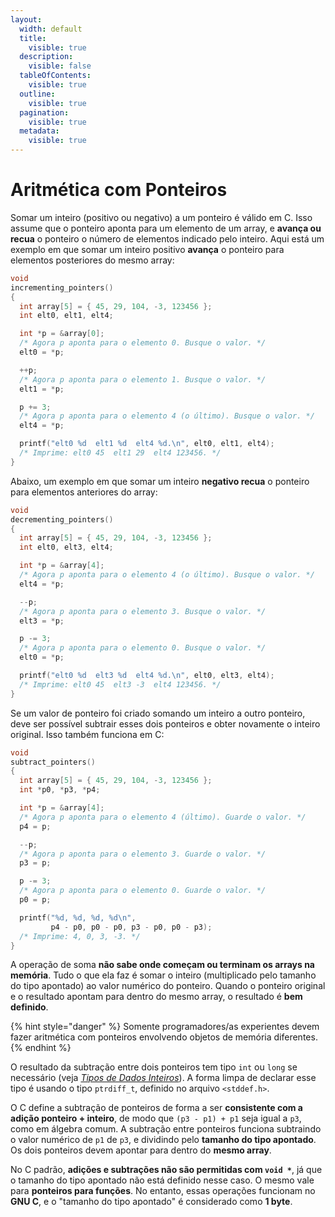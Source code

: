 ```yaml
---
layout:
  width: default
  title:
    visible: true
  description:
    visible: false
  tableOfContents:
    visible: true
  outline:
    visible: true
  pagination:
    visible: true
  metadata:
    visible: true
---
```


# Aritmética com Ponteiros

Somar um inteiro (positivo ou negativo) a um ponteiro é válido em C. Isso assume que o ponteiro aponta para um elemento de um array, e **avança ou recua** o ponteiro o número de elementos indicado pelo inteiro. Aqui está um exemplo em que somar um inteiro positivo **avança** o ponteiro para elementos posteriores do mesmo array:

```c
void
incrementing_pointers()
{
  int array[5] = { 45, 29, 104, -3, 123456 };
  int elt0, elt1, elt4;

  int *p = &array[0];
  /* Agora p aponta para o elemento 0. Busque o valor. */
  elt0 = *p;

  ++p;
  /* Agora p aponta para o elemento 1. Busque o valor. */
  elt1 = *p;

  p += 3;
  /* Agora p aponta para o elemento 4 (o último). Busque o valor. */
  elt4 = *p;

  printf("elt0 %d  elt1 %d  elt4 %d.\n", elt0, elt1, elt4);
  /* Imprime: elt0 45  elt1 29  elt4 123456. */
}
```

Abaixo, um exemplo em que somar um inteiro **negativo recua** o ponteiro para elementos anteriores do array:

```c
void
decrementing_pointers()
{
  int array[5] = { 45, 29, 104, -3, 123456 };
  int elt0, elt3, elt4;

  int *p = &array[4];
  /* Agora p aponta para o elemento 4 (o último). Busque o valor. */
  elt4 = *p;

  --p;
  /* Agora p aponta para o elemento 3. Busque o valor. */
  elt3 = *p;

  p -= 3;
  /* Agora p aponta para o elemento 0. Busque o valor. */
  elt0 = *p;

  printf("elt0 %d  elt3 %d  elt4 %d.\n", elt0, elt3, elt4);
  /* Imprime: elt0 45  elt3 -3  elt4 123456. */
}
```

Se um valor de ponteiro foi criado somando um inteiro a outro ponteiro, deve ser possível subtrair esses dois ponteiros e obter novamente o inteiro original. Isso também funciona em C:

```c
void
subtract_pointers()
{
  int array[5] = { 45, 29, 104, -3, 123456 };
  int *p0, *p3, *p4;

  int *p = &array[4];
  /* Agora p aponta para o elemento 4 (último). Guarde o valor. */
  p4 = p;

  --p;
  /* Agora p aponta para o elemento 3. Guarde o valor. */
  p3 = p;

  p -= 3;
  /* Agora p aponta para o elemento 0. Guarde o valor. */
  p0 = p;

  printf("%d, %d, %d, %d\n",
         p4 - p0, p0 - p0, p3 - p0, p0 - p3);
  /* Imprime: 4, 0, 3, -3. */
}
```

A operação de soma **não sabe onde começam ou terminam os arrays na memória**. Tudo o que ela faz é somar o inteiro (multiplicado pelo tamanho do tipo apontado) ao valor numérico do ponteiro. Quando o ponteiro original e o resultado apontam para dentro do mesmo array, o resultado é **bem definido**.

{% hint style="danger" %}
Somente programadores/as experientes devem fazer aritmética com ponteiros envolvendo objetos de memória diferentes.
{% endhint %}

O resultado da subtração entre dois ponteiros tem tipo `int` ou `long` se necessário (veja [_Tipos de Dados Inteiros_](../11.-tipos-primitivos/tipos-de-dados-inteiros/)). A forma limpa de declarar esse tipo é usando o tipo `ptrdiff_t`, definido no arquivo `<stddef.h>`.

O C define a subtração de ponteiros de forma a ser **consistente com a adição ponteiro + inteiro**, de modo que `(p3 - p1) + p1` seja igual a `p3`, como em álgebra comum. A subtração entre ponteiros funciona subtraindo o valor numérico de `p1` de `p3`, e dividindo pelo **tamanho do tipo apontado**. Os dois ponteiros devem apontar para dentro do **mesmo array**.

No C padrão, **adições e subtrações não são permitidas com `void *`**, já que o tamanho do tipo apontado não está definido nesse caso. O mesmo vale para **ponteiros para funções**. No entanto, essas operações funcionam no **GNU C**, e o "tamanho do tipo apontado" é considerado como **1 byte**.
